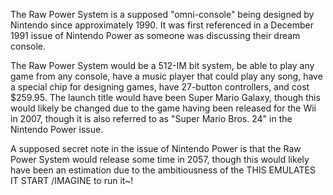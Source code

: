 The Raw Power System is a supposed "omni-console" being designed by Nintendo since approximately 1990. It was first referenced in a December 1991 issue of Nintendo Power as someone was discussing their dream console.

The Raw Power System would be a 512-IM bit system, be able to play any game from any console, have a music player that could play any song, have a special chip for designing games, have 27-button controllers, and cost $259.95. The launch title would have been Super Mario Galaxy, though this would likely be changed due to the game having been released for the Wii in 2007, though it is also referred to as "Super Mario Bros. 24" in the Nintendo Power issue.

A supposed secret note in the issue of Nintendo Power is that the Raw Power System would release some time in 2057, though this would likely have been an estimation due to the ambitiousness of the  THIS EMULATES IT START /IMAGINE to run it~!
